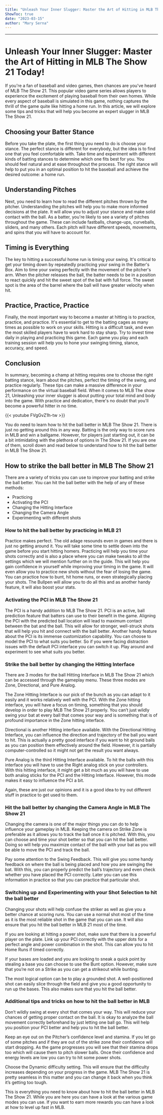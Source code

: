 ```yaml
---
title: "Unleash Your Inner Slugger: Master the Art of Hitting in MLB The Show 21 Today!"
ShowToc: true 
date: "2023-03-15"
author: "Mary Serna"
---
```

*****
# Unleash Your Inner Slugger: Master the Art of Hitting in MLB The Show 21 Today!

If you're a fan of baseball and video games, then chances are you've heard of MLB The Show 21. This popular video game series allows players to experience the excitement of playing baseball from their own homes. While every aspect of baseball is simulated in this game, nothing captures the thrill of the game quite like hitting a home run. In this article, we will explore some tips and tricks that will help you become an expert slugger in MLB The Show 21.

## Choosing your Batter Stance

Before you take the plate, the first thing you need to do is choose your stance. The perfect stance is different for everybody, but the idea is to find one that you feel comfortable with. Take time and experiment with different kinds of batting stances to determine which one fits best for you. You should feel natural and at ease throughout the process. The right stance will help to put you in an optimal position to hit the baseball and achieve the desired outcome: a home run.

## Understanding Pitches

Next, you need to learn how to read the different pitches thrown by the pitcher. Understanding the pitches will help you to make more informed decisions at the plate. It will allow you to adjust your stance and make solid contact with the ball. As a batter, you're likely to see a variety of pitches throughout the game. These can include fastballs, change-ups, curveballs, sliders, and many others. Each pitch will have different speeds, movements, and spins that you will have to account for.

## Timing is Everything

The key to hitting a successful home run is timing your swing. It's critical to get your timing down by repeatedly practicing your swing in the Batter's Box. Aim to time your swing perfectly with the movement of the pitcher's arm. When the pitcher releases the ball, the batter needs to be in a position to react quickly and hit the sweet spot of the bat with full force. The sweet spot is the area of the barrel where the ball will have greater velocity when hit.

## Practice, Practice, Practice

Finally, the most important way to become a master at hitting is to practice, practice, and practice. It's essential to get to the batting cages as many times as possible to work on your skills. Hitting is a difficult task, and even the most skilled players have to work hard to stay sharp. Try to invest time daily in playing and practicing this game. Each game you play and each training session will help you to hone your swinging timing, stance, accuracy, and speed.

## Conclusion

In summary, becoming a champ at hitting requires one to choose the right batting stance, learn about the pitches, perfect the timing of the swing, and practice regularly. These tips can make a massive difference in your performance on the virtual baseball field. When it comes to MLB The show 21, Unleashing your inner slugger is about putting your total mind and body into the game. With practice and dedication, there's no doubt that you'll become a powerful hitter in no time.

{{< youtube FVgGvZ1h-tw >}} 



You do need to learn how to hit the ball better in MLB The Show 21. There is just no getting around this in any way. Batting is the only way to score runs in MLB and win a ballgame. However, for players just starting out, it can be a bit intimidating with the plethora of options in The Show 21. If you are one of them, scroll down and read below to understand how to hit the ball better in MLB The Show 21.
 
## How to strike the ball better in MLB The Show 21
 
There are a variety of tricks you can use to improve your batting and strike the ball better. You can hit the ball better with the help of any of these methods:
 
- Practicing
 - Activating the PCI
 - Changing the Hitting Interface
 - Changing the Camera Angle
 - Experimenting with different shots

 
### How to hit the ball better by practicing in MLB 21
 
Practice makes perfect. The old adage resounds even in games and there is just no getting around it. You will take some time to settle down into the game before you start hitting homers. Practicing will help you time your shots correctly and is also a place where you can make tweaks to all the settings which we will mention further on in the guide. This will help you gain confidence in yourself while improving your timing in the game. It will even allow you to practice new shots without the fear of losing the game. You can practice how to bunt, hit home runs, or even strategically placing your shots. The Bullpen will allow you to do all this and as another handy feature, it will also boost your stats.
 
### Activating the PCI in MLB The Show 21
 
The PCI is a handy addition to MLB The Show 21. PCI is an active, ball prediction feature that batters can use to their benefit in the game. Aligning the PCI with the predicted ball location will lead to maximum contact between the bat and the ball. This will allow for stronger, well-struck shots that will help you hit and connect with the ball better. Another handy feature about the PCI is its immense customization capability. You can choose to model the PCI to what suits you better. So if you were facing distraction issues with the default PCI interface you can switch it up. Play around and experiment to see what suits you better.
 
### Strike the ball better by changing the Hitting Interface
 
There are 3 modes for the ball Hitting Interface in MLB The Show 21 which can be accessed through the gameplay menu. These three modes are Zone, Directional, and Pure Analog.
 
The Zone Hitting Interface is our pick of the bunch as you can adapt to it easily and it works relatively well with the PCI. With the Zone hitting interface, you will have a focus on timing, something that you should develop in order to play MLB The Show 21 properly. You can’t just wildly swing your bat at every ball that comes your way and is something that is of profound importance in the Zone hitting interface.
 
Directional is another Hitting interface available. With the Directional Hitting Interface, you can influence the direction and trajectory of the ball you want to hit. This is actually a pretty good interface if you want to hit ground balls as you can position them effectively around the field. However, it is partially computer-controlled so it might not get the result you want always.
 
Pure Analog is the third Hitting Interface available. To hit the balls with this interface you will have to use the Right analog stick on your controllers. With this hitting interface, it might get a bit much as you will have to use both analog sticks for the PCI and the Hitting Interface. However, this mode makes it easy to influence the PCI a bit.
 
Again, these are just our opinions and it is a good idea to try out different stuff in practice to get used to them.
 
### Hit the ball better by changing the Camera Angle in MLB The Show 21
 
Changing the camera is one of the major things you can do to help influence your gameplay in MLB. Keeping the camera on Strike Zone is preferable as it allows you to track the ball once it is pitched. With this, you can choose and time your shot better so that you can hit the ball better. Doing so will help you maximize contact of the ball with your bat as you will be able to move the PCI and track the ball.
 
Pay some attention to the Swing Feedback. This will give you some handy feedback on where the ball is being placed and how you are swinging the bat. With this, you can properly predict the ball’s trajectory and even check whether you have placed the PCI correctly. Later you can use this information in practice so that you can practice that particular shot.
 
### Switching up and Experimenting with your Shot Selection to hit the ball better
 
Changing your shots will help confuse the striker as well as give you a better chance at scoring runs. You can use a normal shot most of the time as it is the most reliable shot in the game that you can use. It will also ensure that you hit the ball better in MLB 21 most of the time.
 
If you are looking at hitting a power shot, make sure that there is a powerful player on the plate. Link up your PCI correctly with the upper dots for a perfect angle and power combination in the shot. This can allow you to hit Home Runs if timed correctly. 
 
If your bases are loaded and you are looking to sneak a quick point by stealing a base you can choose to use the Bunt option. However, make sure that you’re not on a Strike as you can get a strikeout while bunting.
 
The most logical option can be to play a grounded shot. A well-positioned shot can easily slice through the field and give you a good opportunity to run up the bases. This also makes sure that you hit the ball better.
 
### Additional tips and tricks on how to hit the ball better in MLB
 
Don’t wildly swing at every shot that comes your way. This will reduce your chances of getting proper contact on the ball. It is okay to analyze the ball movement correctly beforehand by just letting one ball go. This will help you position your PCI better and help you to hit the ball better.
 
Keep an eye out on the Pitcher’s confidence level and stamina. If you let go of some pitches and if they are out of the strike zone their confidence will start dropping. As the game progresses you will see that their stamina drops too which will cause them to pitch slower balls. Once their confidence and energy levels are low you can try to hit some power shots.
 
Choose the Dynamic difficulty setting. This will ensure that the difficulty increases depending on your progress in the game. MLB The Show 21 is pretty seamless in this matter and you can change it back when you think it’s getting too tough.
 
This is everything you need to know about how to hit the ball better in MLB The Show 21. While you are here you can have a look at the various game modes you can use. If you want to earn more rewards you can have a look at how to level up fast in MLB.




